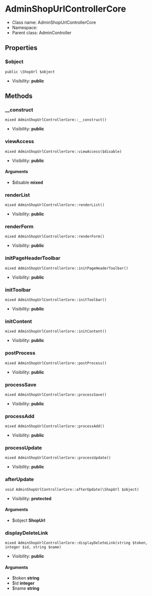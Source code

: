 AdminShopUrlControllerCore
===============






* Class name: AdminShopUrlControllerCore
* Namespace: 
* Parent class: AdminController





Properties
----------


### $object

    public \ShopUrl $object





* Visibility: **public**


Methods
-------


### __construct

    mixed AdminShopUrlControllerCore::__construct()





* Visibility: **public**




### viewAccess

    mixed AdminShopUrlControllerCore::viewAccess($disable)





* Visibility: **public**


#### Arguments
* $disable **mixed**



### renderList

    mixed AdminShopUrlControllerCore::renderList()





* Visibility: **public**




### renderForm

    mixed AdminShopUrlControllerCore::renderForm()





* Visibility: **public**




### initPageHeaderToolbar

    mixed AdminShopUrlControllerCore::initPageHeaderToolbar()





* Visibility: **public**




### initToolbar

    mixed AdminShopUrlControllerCore::initToolbar()





* Visibility: **public**




### initContent

    mixed AdminShopUrlControllerCore::initContent()





* Visibility: **public**




### postProcess

    mixed AdminShopUrlControllerCore::postProcess()





* Visibility: **public**




### processSave

    mixed AdminShopUrlControllerCore::processSave()





* Visibility: **public**




### processAdd

    mixed AdminShopUrlControllerCore::processAdd()





* Visibility: **public**




### processUpdate

    mixed AdminShopUrlControllerCore::processUpdate()





* Visibility: **public**




### afterUpdate

    void AdminShopUrlControllerCore::afterUpdate(\ShopUrl $object)





* Visibility: **protected**


#### Arguments
* $object **ShopUrl**



### displayDeleteLink

    mixed AdminShopUrlControllerCore::displayDeleteLink(string $token, integer $id, string $name)





* Visibility: **public**


#### Arguments
* $token **string**
* $id **integer**
* $name **string**


